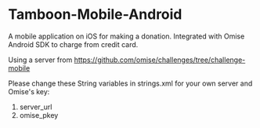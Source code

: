 # Tamboon-Mobile-Android
A mobile application on iOS for making a donation. Integrated with Omise Android SDK to charge from credit card.

Using a server from https://github.com/omise/challenges/tree/challenge-mobile

Please change these String variables in strings.xml for your own server and Omise's key:
1. server_url
2. omise_pkey
